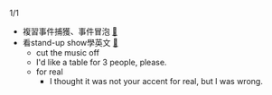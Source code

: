 1/1
- 複習事件捕獲、事件冒泡 [📗](https://ithelp.ithome.com.tw/articles/10191970)
- 看stand-up show學英文 [📘](https://www.youtube.com/watch?v=dI38GtWFihY)
  - cut the music off
  - I'd like a table for 3 people, please.
  - for real
    - I thought it was not your accent for real, but I was wrong.

